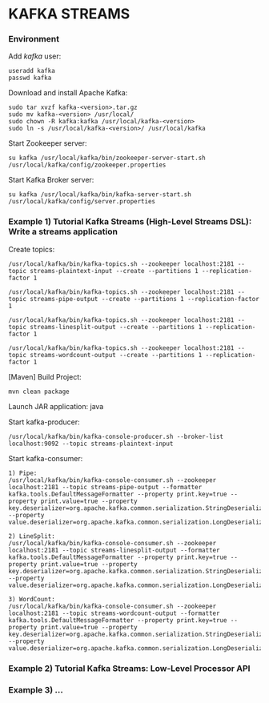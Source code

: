 # KAFKA STREAMS
### Environment
Add <i>kafka</i> user:

    useradd kafka 
    passwd kafka

Download and install Apache Kafka:

    sudo tar xvzf kafka-<version>.tar.gz
    sudo mv kafka-<version> /usr/local/
    sudo chown -R kafka:kafka /usr/local/kafka-<version>
    sudo ln -s /usr/local/kafka-<version>/ /usr/local/kafka

Start Zookeeper server:

    su kafka /usr/local/kafka/bin/zookeeper-server-start.sh /usr/local/kafka/config/zookeeper.properties

Start Kafka Broker server:

    su kafka /usr/local/kafka/bin/kafka-server-start.sh /usr/local/kafka/config/server.properties

### Example 1) Tutorial Kafka Streams (High-Level Streams DSL): Write a streams application
Create topics:

    /usr/local/kafka/bin/kafka-topics.sh --zookeeper localhost:2181 --topic streams-plaintext-input --create --partitions 1 --replication-factor 1

    /usr/local/kafka/bin/kafka-topics.sh --zookeeper localhost:2181 --topic streams-pipe-output --create --partitions 1 --replication-factor 1

    /usr/local/kafka/bin/kafka-topics.sh --zookeeper localhost:2181 --topic streams-linesplit-output --create --partitions 1 --replication-factor 1

    /usr/local/kafka/bin/kafka-topics.sh --zookeeper localhost:2181 --topic streams-wordcount-output --create --partitions 1 --replication-factor 1
 
[Maven] Build Project:

    mvn clean package

Launch JAR application:
java 

Start kafka-producer:

    /usr/local/kafka/bin/kafka-console-producer.sh --broker-list localhost:9092 --topic streams-plaintext-input

Start kafka-consumer:

    1) Pipe:
    /usr/local/kafka/bin/kafka-console-consumer.sh --zookeeper localhost:2181 --topic streams-pipe-output --formatter kafka.tools.DefaultMessageFormatter --property print.key=true --property print.value=true --property key.deserializer=org.apache.kafka.common.serialization.StringDeserializer --property value.deserializer=org.apache.kafka.common.serialization.LongDeserializer
    
    2) LineSplit:
    /usr/local/kafka/bin/kafka-console-consumer.sh --zookeeper localhost:2181 --topic streams-linesplit-output --formatter kafka.tools.DefaultMessageFormatter --property print.key=true --property print.value=true --property key.deserializer=org.apache.kafka.common.serialization.StringDeserializer --property value.deserializer=org.apache.kafka.common.serialization.LongDeserializer
    
    3) WordCount:
    /usr/local/kafka/bin/kafka-console-consumer.sh --zookeeper localhost:2181 --topic streams-wordcount-output --formatter kafka.tools.DefaultMessageFormatter --property print.key=true --property print.value=true --property key.deserializer=org.apache.kafka.common.serialization.StringDeserializer --property value.deserializer=org.apache.kafka.common.serialization.LongDeserializer

### Example 2) Tutorial Kafka Streams: Low-Level Processor API

### Example 3) ...
